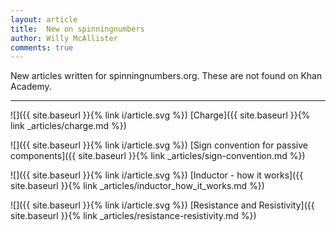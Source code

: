 ```yaml
---
layout: article
title:  New on spinningnumbers
author: Willy McAllister
comments: true
---
```


New articles written for spinningnumbers.org. These are not found on Khan Academy.

----

![]({{ site.baseurl }}{% link i/article.svg %}) [Charge]({{ site.baseurl }}{% link _articles/charge.md %})

![]({{ site.baseurl }}{% link i/article.svg %}) [Sign convention for passive components]({{ site.baseurl }}{% link _articles/sign-convention.md %})

![]({{ site.baseurl }}{% link i/article.svg %}) [Inductor - how it works]({{ site.baseurl }}{% link _articles/inductor_how_it_works.md %})

![]({{ site.baseurl }}{% link i/article.svg %}) [Resistance and Resistivity]({{ site.baseurl }}{% link _articles/resistance-resistivity.md %})
